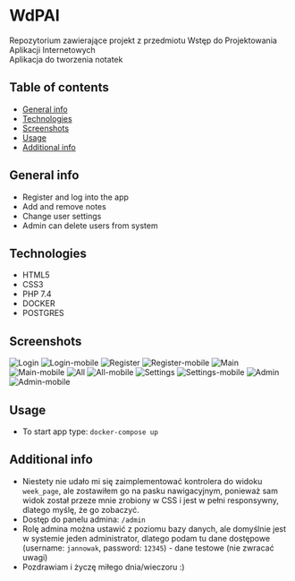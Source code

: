 # WdPAI

Repozytorium zawierające projekt z przedmiotu Wstęp do Projektowania Aplikacji Internetowych  
Aplikacja do tworzenia notatek

## Table of contents
* [General info](#general-info)
* [Technologies](#technologies)
* [Screenshots](#screenshots)
* [Usage](#usage)
* [Additional info](#additional-info)

## General info
- Register and log into the app
- Add and remove notes
- Change user settings
- Admin can delete users from system

## Technologies
- HTML5
- CSS3
- PHP 7.4
- DOCKER
- POSTGRES

## Screenshots
![Login](./screens/login.PNG)
![Login-mobile](./screens/login_mobile.PNG)
![Register](./screens/register.PNG)
![Register-mobile](./screens/register_mobile.PNG)
![Main](./screens/main.PNG)
![Main-mobile](./screens/main_mobile.PNG)
![All](./screens/all.PNG)
![All-mobile](./screens/all_mobile.PNG)
![Settings](./screens/settings.PNG)
![Settings-mobile](./screens/settings_mobile.PNG)
![Admin](./screens/admin.PNG)
![Admin-mobile](./screens/admin_mobile.PNG)

## Usage
- To start app type: ```docker-compose up```

## Additional info
- Niestety nie udało mi się zaimplementować kontrolera do widoku `week_page`, 
ale zostawiłem go na pasku nawigacyjnym, ponieważ sam widok został przeze mnie 
zrobiony w CSS i jest w pełni responsywny, dlatego myślę, że go zobaczyć.
- Dostęp do panelu admina: `/admin`
- Rolę admina można ustawić z poziomu bazy danych, ale domyślnie jest w 
systemie jeden administrator, dlatego podam tu dane dostępowe (username: `jannowak`, 
password: `12345`) - dane testowe (nie zwracać uwagi)
- Pozdrawiam i życzę miłego dnia/wieczoru :)
